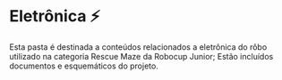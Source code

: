 # Eletrônica ⚡
Esta pasta é destinada a conteúdos relacionados a eletrônica do rôbo utilizado na categoria Rescue Maze da Robocup Junior;
Estão incluídos documentos e esquemáticos do projeto.
